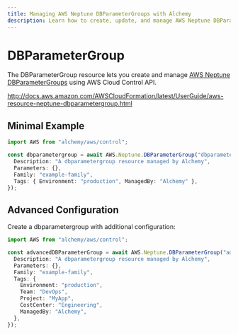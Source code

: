 ```yaml
---
title: Managing AWS Neptune DBParameterGroups with Alchemy
description: Learn how to create, update, and manage AWS Neptune DBParameterGroups using Alchemy Cloud Control.
---
```


# DBParameterGroup

The DBParameterGroup resource lets you create and manage [AWS Neptune DBParameterGroups](https://docs.aws.amazon.com/neptune/latest/userguide/) using AWS Cloud Control API.

http://docs.aws.amazon.com/AWSCloudFormation/latest/UserGuide/aws-resource-neptune-dbparametergroup.html

## Minimal Example

```ts
import AWS from "alchemy/aws/control";

const dbparametergroup = await AWS.Neptune.DBParameterGroup("dbparametergroup-example", {
  Description: "A dbparametergroup resource managed by Alchemy",
  Parameters: {},
  Family: "example-family",
  Tags: { Environment: "production", ManagedBy: "Alchemy" },
});
```

## Advanced Configuration

Create a dbparametergroup with additional configuration:

```ts
import AWS from "alchemy/aws/control";

const advancedDBParameterGroup = await AWS.Neptune.DBParameterGroup("advanced-dbparametergroup", {
  Description: "A dbparametergroup resource managed by Alchemy",
  Parameters: {},
  Family: "example-family",
  Tags: {
    Environment: "production",
    Team: "DevOps",
    Project: "MyApp",
    CostCenter: "Engineering",
    ManagedBy: "Alchemy",
  },
});
```

